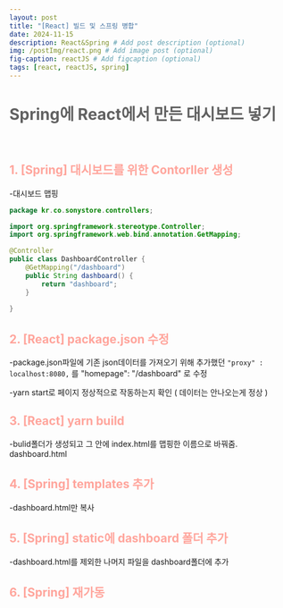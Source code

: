 ```yaml
---
layout: post
title: "[React] 빌드 및 스프링 병합"
date: 2024-11-15
description: React&Spring # Add post description (optional)
img: /postImg/react.png # Add image post (optional)
fig-caption: reactJS # Add figcaption (optional)
tags: [react, reactJS, spring]
---
```

# <span style="color:#616161; font-weight:bold;">Spring에 React에서 만든 대시보드 넣기</span>

<br />

## <span style="color:#ffa59c; font-weight:bold;">1. [Spring] 대시보드를 위한 Contorller 생성</span>
-대시보드 맵핑

```java
package kr.co.sonystore.controllers;

import org.springframework.stereotype.Controller;
import org.springframework.web.bind.annotation.GetMapping;

@Controller
public class DashboardController {
    @GetMapping("/dashboard")
    public String dashboard() {
        return "dashboard";
    }
    
}

```

## <span style="color:#ffa59c; font-weight:bold;">2. [React] package.json 수정</span>
-package.json파일에 기존 json데이터를 가져오기 위해 추가했던 `"proxy" : localhost:8080,` 를  "homepage": "/dashboard" 로 수정   

-yarn start로 페이지 정상적으로 작동하는지 확인 ( 데이터는 안나오는게 정상 )

## <span style="color:#ffa59c; font-weight:bold;">3. [React] yarn build</span>

-bulid폴더가 생성되고 그 안에 index.html를 맵핑한 이름으로 바꿔줌. dashboard.html   

## <span style="color:#ffa59c; font-weight:bold;">4. [Spring] templates 추가</span>
-dashboard.html만 복사   

## <span style="color:#ffa59c; font-weight:bold;">5. [Spring] static에 dashboard 폴더 추가</span>

-dashboard.html를 제외한 나머지 파일을 dashboard폴더에 추가   

## <span style="color:#ffa59c; font-weight:bold;">6. [Spring] 재가동</span>

